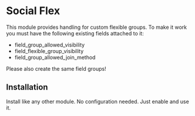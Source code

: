 # Social Flex

This module provides handling for custom flexible groups. To make it work you must have the following existing fields attached to it:
- field_group_allowed_visibility
- field_flexible_group_visibility
- field_group_allowed_join_method

Please also create the same field groups! 

## Installation

Install like any other module. No configuration needed. Just enable and use it.


